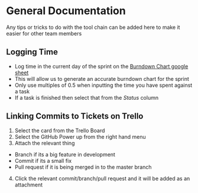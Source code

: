 # General Documentation

Any tips or tricks to do with the tool chain can be added here to make it easier for other team members

## Logging Time
- Log time in the current day of the sprint on the [Burndown Chart google sheet](https://docs.google.com/spreadsheets/d/12ouB5b_Zud3r1gujTz02IZxac7_lKqGSz5FPRZcrpK8/edit?usp=sharing "Burndown Chart")
- This will allow us to generate an accurate burndown chart for the sprint
- Only use multiples of 0.5 when inputting the time you have spent against a task
- If a task is finished then select that from the *Status* column

## Linking Commits to Tickets on Trello
1. Select the card from the Trello Board
2. Select the GitHub Power up from the right hand menu
3. Attach the relevant thing
  - Branch if its a big feature in development
  - Commit if its a small fix
  - Pull request if it is being merged in to the master branch
4. Click the relevant commit/branch/pull request and it will be added as an attachment
